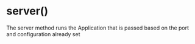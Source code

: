 # server()
The server method runs the Application that is passed based on the port and configuration already set